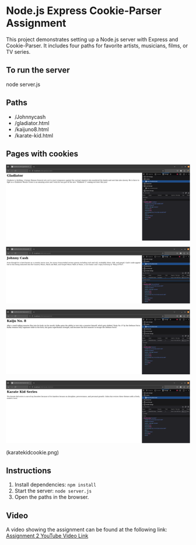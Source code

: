 # Node.js Express Cookie-Parser Assignment

This project demonstrates setting up a Node.js server with Express and Cookie-Parser. It includes four paths for favorite artists, musicians, films, or TV series.

## To run the server

node server.js

## Paths
- /Johnnycash
- /gladiator.html
- /kaijuno8.html
- /karate-kid.html

## Pages with cookies

![](gladiatorcookie.png)

![](johnnycashcookie.png)

![](kaijucoookie.png)

![](karatekidcookie.png)


(karatekidcookie.png)

## Instructions
1. Install dependencies: `npm install`
2. Start the server: `node server.js`
3. Open the paths in the browser.

## Video
A video showing the assignment can be found at the following link: [Assignment 2 YouTube Video Link](https://youtu.be/GpT5RFLraek)


